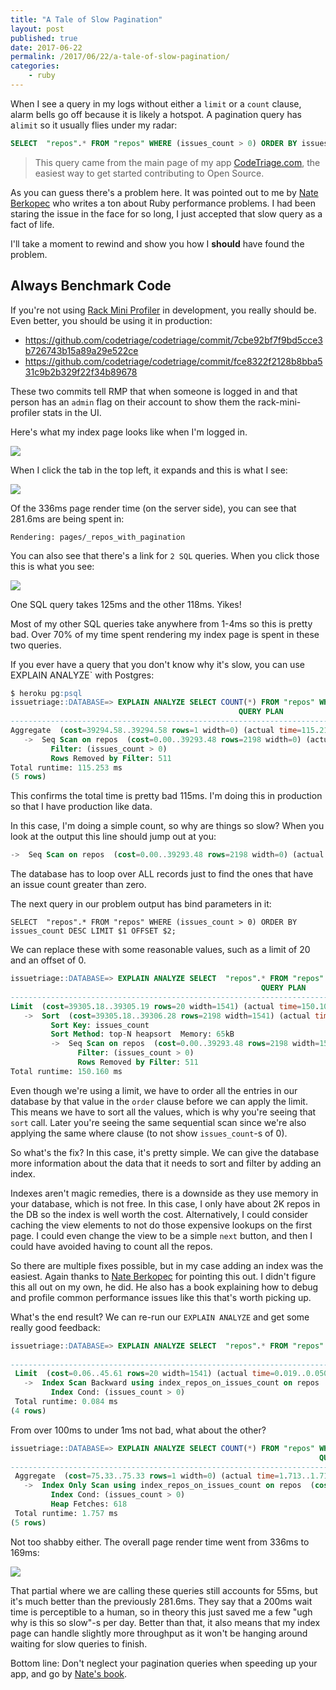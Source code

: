```yaml
---
title: "A Tale of Slow Pagination"
layout: post
published: true
date: 2017-06-22
permalink: /2017/06/22/a-tale-of-slow-pagination/
categories:
    - ruby
---
```


When I see a query in my logs without either a `limit` or a `count` clause, alarm bells go off because it is likely a hotspot. A pagination query has a`limit` so it usually flies under my radar:

```SQL
SELECT  "repos".* FROM "repos" WHERE (issues_count > 0) ORDER BY issues_count DESC LIMIT $1 OFFSET $2
```

> This query came from the main page of my app [CodeTriage.com](https://www.codetriage.com), the easiest way to get started contributing to Open Source.

As you can guess there's a problem here. It was pointed out to me by [Nate Berkopec](https://www.speedshop.co/) who writes a ton about Ruby performance problems. I had been staring the issue in the face for so long, I just accepted that slow query as a fact of life.

I'll take a moment to rewind and show you how I __should__ have found the problem.

## Always Benchmark Code

If you're not using [Rack Mini Profiler](https://github.com/MiniProfiler/rack-mini-profiler) in development, you really should be. Even better, you should be using it in production:

- https://github.com/codetriage/codetriage/commit/7cbe92bf7f9bd5cce3b726743b15a89a29e522ce
- https://github.com/codetriage/codetriage/commit/fce8322f2128b8bba531c9b2b329f22f34b89678

These two commits tell RMP that when someone is logged in and that person has an `admin` flag on their account to show them the rack-mini-profiler stats in the UI.

Here's what my index page looks like when I'm logged in.

![](https://www.dropbox.com/s/myl1360qa8lwk8e/Screenshot%202017-06-19%2010.47.05.png?dl=1)

When I click the tab in the top left, it expands and this is what I see:

![](https://www.dropbox.com/s/1rhci7acwm5rm1k/Screenshot%202017-06-19%2010.47.35.png?dl=1)

Of the 336ms page render time (on the server side), you can see that 281.6ms are being spent in:

```
Rendering: pages/_repos_with_pagination
```

You can also see that there's a link for `2 SQL` queries. When you click those this is what you see:

![](https://www.dropbox.com/s/i1nl2b6fuktq4vb/Screenshot%202017-06-19%2010.48.53.png?dl=1)

One SQL query takes 125ms and the other 118ms. Yikes!

Most of my other SQL queries take anywhere from 1-4ms so this is pretty bad. Over 70% of my time spent rendering my index page is spent in these two queries.

If you ever have a query that you don't know why it's slow, you can use EXPLAIN ANALYZE` with Postgres:

```SQL
$ heroku pg:psql
issuetriage::DATABASE=> EXPLAIN ANALYZE SELECT COUNT(*) FROM "repos" WHERE (issues_count > 0);
                                                   QUERY PLAN
-----------------------------------------------------------------------------------------------------------------
Aggregate  (cost=39294.58..39294.58 rows=1 width=0) (actual time=115.217..115.217 rows=1 loops=1)
   ->  Seq Scan on repos  (cost=0.00..39293.48 rows=2198 width=0) (actual time=0.009..114.978 rows=2184 loops=1)
         Filter: (issues_count > 0)
         Rows Removed by Filter: 511
Total runtime: 115.253 ms
(5 rows)
```

This confirms the total time is pretty bad 115ms. I'm doing this in production so that I have production like data.

In this case, I'm doing a simple count, so why are things so slow? When you look at the output this line should jump out at you:

```SQL
->  Seq Scan on repos  (cost=0.00..39293.48 rows=2198 width=0) (actual time=0.009..114.978 rows=2184 loops=1)
```

The database has to loop over ALL records just to find the ones that have an issue count greater than zero.

The next query in our problem output has bind parameters in it:

```
SELECT  "repos".* FROM "repos" WHERE (issues_count > 0) ORDER BY issues_count DESC LIMIT $1 OFFSET $2;
```

We can replace these with some reasonable values, such as a limit of 20 and an offset of 0.

```SQL
issuetriage::DATABASE=> EXPLAIN ANALYZE SELECT  "repos".* FROM "repos" WHERE (issues_count > 0) ORDER BY issues_count DESC LIMIT 20 OFFSET 0;
                                                        QUERY PLAN
--------------------------------------------------------------------------------------------------------------------------
Limit  (cost=39305.18..39305.19 rows=20 width=1541) (actual time=150.109..150.113 rows=20 loops=1)
   ->  Sort  (cost=39305.18..39306.28 rows=2198 width=1541) (actual time=150.108..150.111 rows=20 loops=1)
         Sort Key: issues_count
         Sort Method: top-N heapsort  Memory: 65kB
         ->  Seq Scan on repos  (cost=0.00..39293.48 rows=2198 width=1541) (actual time=0.023..148.889 rows=2184 loops=1)
               Filter: (issues_count > 0)
               Rows Removed by Filter: 511
Total runtime: 150.160 ms
```

Even though we're using a limit, we have to order all the entries in our database by that value in the `order` clause before we can apply the limit. This means we have to sort all the values, which is why you're seeing that `sort` call. Later you're seeing the same sequential scan since we're also applying the same where clause (to not show `issues_count`-s of 0).

So what's the fix? In this case, it's pretty simple. We can give the database more information about the data that it needs to sort and filter by adding an index.

Indexes aren't magic remedies, there is a downside as they use memory in your database, which is not free. In this case, I only have about 2K repos in the DB so the index is well worth the cost. Alternatively, I could consider caching the view elements to not do those expensive lookups on the first page. I could even change the view to be a simple `next` button, and then I could have avoided having to count all the repos.

So there are multiple fixes possible, but in my case adding an index was the easiest. Again thanks to [Nate Berkopec](https://www.speedshop.co/) for pointing this out. I didn't figure this all out on my own, he did. He also has a book explaining how to debug and profile common performance issues like this that's worth picking up.

What's the end result? We can re-run our `EXPLAIN ANALYZE` and get some really good feedback:

```SQL
issuetriage::DATABASE=> EXPLAIN ANALYZE SELECT  "repos".* FROM "repos" WHERE (issues_count > 0) ORDER BY issues_count DESC LIMIT 20 OFFSET 0;
                                                                         QUERY PLAN
------------------------------------------------------------------------------------------------------------------------------------------------------------
 Limit  (cost=0.06..45.61 rows=20 width=1541) (actual time=0.019..0.050 rows=20 loops=1)
   ->  Index Scan Backward using index_repos_on_issues_count on repos  (cost=0.06..4980.92 rows=2187 width=1541) (actual time=0.017..0.047 rows=20 loops=1)
         Index Cond: (issues_count > 0)
 Total runtime: 0.084 ms
(4 rows)
```

From over 100ms to under 1ms not bad, what about the other?

```SQL
issuetriage::DATABASE=> EXPLAIN ANALYZE SELECT COUNT(*) FROM "repos" WHERE (issues_count > 0);
                                                                     QUERY PLAN
-----------------------------------------------------------------------------------------------------------------------------------------------------
 Aggregate  (cost=75.33..75.33 rows=1 width=0) (actual time=1.713..1.713 rows=1 loops=1)
   ->  Index Only Scan using index_repos_on_issues_count on repos  (cost=0.06..74.23 rows=2187 width=0) (actual time=0.034..1.578 rows=2184 loops=1)
         Index Cond: (issues_count > 0)
         Heap Fetches: 618
 Total runtime: 1.757 ms
(5 rows)
```

Not too shabby either. The overall page render time went from 336ms to 169ms:

![](https://www.dropbox.com/s/jap4z2c4crhwyjl/Screenshot%202017-06-19%2011.05.47.png?dl=1)

That partial where we are calling these queries still accounts for 55ms, but it's much better than the previously 281.6ms. They say that a 200ms wait time is perceptible to a human, so in theory this just saved me a few "ugh why is this so slow"-s per day. Better than that, it also means that my index page can handle slightly more throughput as it won't be hanging around waiting for slow queries to finish.

Bottom line: Don't neglect your pagination queries when speeding up your app, and go by [Nate's book](https://www.railsspeed.com/).

